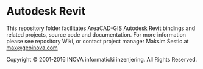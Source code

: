 ﻿# Autodesk Revit

This repository folder facilitates AreaCAD-GIS Autodesk Revit bindings and related projects, source code and documentation. For more information please see repository Wiki, or contact project manager Maksim Sestic at max@geoinova.com

Copyright © 2001-2016 INOVA informaticki inzenjering. All Rights Reserved. 

